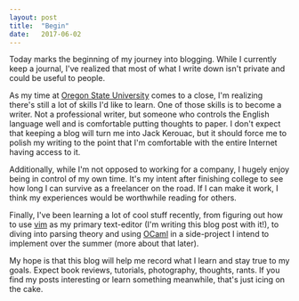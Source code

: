 ```yaml
---
layout: post
title:  "Begin"
date:   2017-06-02
---
```


Today marks the beginning of my journey into blogging. While I currently keep a
journal, I've realized that most of what I write down isn't private and could
be useful to people.

As my time at [Oregon State University](http://oregonstate.edu) comes to a
close, I'm realizing there's still a lot of skills I'd like to learn. One of
those skills is to become a writer. Not a professional writer, but someone who
controls the English language well and is comfortable putting thoughts to
paper. I don't expect that keeping a blog will turn me into Jack Kerouac, but
it should force me to polish my writing to the point that I'm comfortable with
the entire Internet having access to it.

Additionally, while I'm not opposed to working for a company, I hugely enjoy
being in control of my own time. It's my intent after finishing college to see
how long I can survive as a freelancer on the road. If I can make it work, I
think my experiences would be worthwhile reading for others.

Finally, I've been learning a lot of cool stuff recently, from figuring out how
to use [vim](https://en.wikipedia.org/wiki/Vim_(text_editor)) as my primary
text-editor (I'm writing this blog post with it!), to diving into parsing
theory and using [OCaml](https://realworldocaml.org/v1/en/html/index.html) in a
side-project I intend to implement over the summer (more about that later).

My hope is that this blog will help me record what I learn and stay true to my
goals. Expect book reviews, tutorials, photography, thoughts, rants. If you
find my posts interesting or learn something meanwhile, that's just icing on
the cake.

